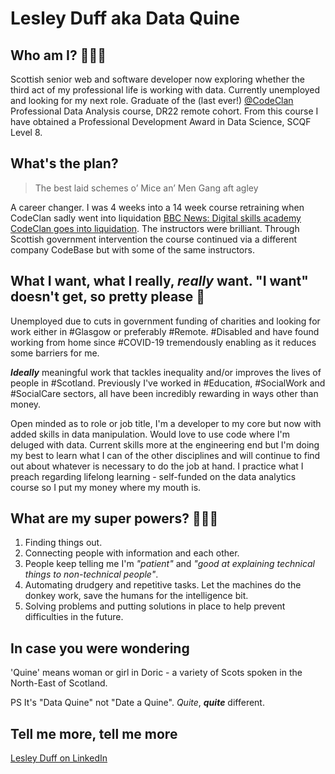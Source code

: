 # Lesley Duff aka Data Quine
## Who am I? 🙋🏻‍♀️

Scottish senior web and software developer now exploring whether the third act of my professional life is working with data. 
Currently unemployed and looking for my next role. Graduate of the (last ever!) [@CodeClan](https://github.com/codeclan) Professional Data Analysis <!--(https://codeclan.com/courses/data-analysis/)--> course, DR22 remote cohort. From this course I have obtained a Professional Development Award in Data Science, SCQF Level 8.

## What's the plan?

> The best laid schemes o’ Mice an’ Men
          Gang aft agley

A career changer. I was 4 weeks into a 14 week course retraining when CodeClan sadly went into liquidation [BBC News: Digital skills academy CodeClan goes into liquidation](https://www.bbc.co.uk/news/uk-scotland-scotland-business-66407025). The instructors were brilliant. Through Scottish government intervention the course continued via a different company CodeBase but with some of the same instructors.

## What I want, what I really, *really* want. "I want" doesn't get, so pretty please 🙏

Unemployed due to cuts in government funding of charities and looking for work either in #Glasgow or preferably #Remote. #Disabled and have found working from home since #COVID-19 tremendously enabling as it reduces some barriers for me.

***Ideally*** meaningful work that tackles inequality and/or improves the lives of people in #Scotland. 
Previously I've worked in #Education, #SocialWork and #SocialCare sectors, all have been incredibly rewarding in ways other than money.

Open minded as to role or job title, I'm a developer to my core but now with added skills in data manipulation. Would love to use code where I'm deluged with data. Current skills more at the engineering end but I'm doing my best to learn what I can of the other disciplines and will continue to find out about whatever is necessary to do the job at hand. I practice what I preach regarding lifelong learning - self-funded on the data analytics course so I put my money where my mouth is.

## What are my super powers? 🦸🏻‍♀️

1. Finding things out.
2. Connecting people with information and each other.  
3. People keep telling me I'm *"patient"* and *"good at explaining technical things to non-technical people"*.
4. Automating drudgery and repetitive tasks. Let the machines do the donkey work, save the humans for the intelligence bit.
5. Solving problems and putting solutions in place to help prevent difficulties in the future.

## In case you were wondering

'Quine' means woman or girl in Doric - a variety of Scots spoken in the North-East of Scotland.

PS It's "Data Quine" not "Date a Quine". *Quite*, ***quite*** different.

## Tell me more, tell me more
[Lesley Duff on LinkedIn](https://www.linkedin.com/in/lesleyduff "You have seriously good taste if you've come this far and want more")

<!---
dataquine/dataquine is a ✨ special ✨ repository because its `README.md` (this file) appears on your GitHub profile.
You can click the Preview link to take a look at your changes.
--->
